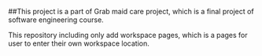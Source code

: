 ##This project is a part of Grab maid care project, which is a final project of software engineering course.

This repository including only add workspace pages, which is a pages for user to enter their own workspace location.
